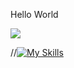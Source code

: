
Hello World

![](https://komarev.com/ghpvc/?username=thang44hdai&color=green)

//[![My Skills](https://skillicons.dev/icons?i=c,cpp,js,ps,ai,java=light)](https://skillicons.dev)
